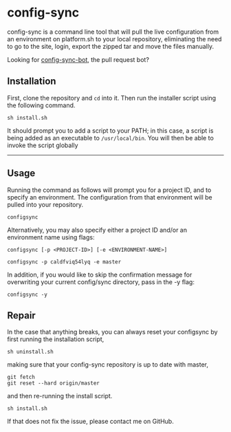 # config-sync
config-sync is a command line tool that will pull the live configuration from an environment on platform.sh to your local repository, eliminating the need to go to the site, login, export the zipped tar and move the files manually.

Looking for [config-sync-bot](https://github.com/ubc-web-services/drupal-module-dashboard/tree/config-sync-bot), the pull request bot?
## Installation
First, clone the repository and `cd` into it. Then run the installer script using the following command.
```shell
sh install.sh
```

It should prompt you to add a script to your PATH; in this case, a script is being added as an executable to `/usr/local/bin`. You will then be able to invoke the script globally 

-----

## Usage
Running the command as follows will prompt you for a project ID, and to specify an environment. The configuration from that environment will be pulled into your repository.
```shell
configsync
```
Alternatively, you may also specify either a project ID and/or an environment name using flags:
```shell
configsync [-p <PROJECT-ID>] [-e <ENVIRONMENT-NAME>]

configsync -p caldfviq54lyq -e master
```
In addition, if you would like to skip the confirmation message for overwriting your current config/sync directory, pass in the -y flag:
```shell
configsync -y
```
## Repair
In the case that anything breaks, you can always reset your configsync by first running the installation script,
```shell
sh uninstall.sh
```
making sure that your config-sync repository is up to date with master,
```shell
git fetch
git reset --hard origin/master
```
and then re-running the install script.
```shell
sh install.sh
```
If that does not fix the issue, please contact me on GitHub.
